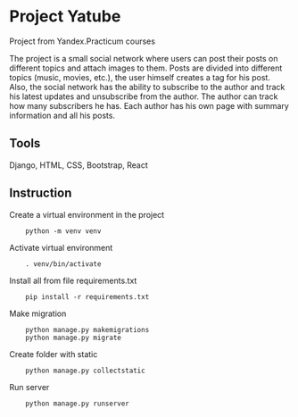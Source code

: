# Project Yatube
Project from Yandex.Practicum courses

The project is a small social network where users can post their posts on different topics and attach images to them. Posts are divided into different topics (music, movies, etc.), the user himself creates a tag for his post. Also, the social network has the ability to subscribe to the author and track his latest updates and unsubscribe from the author. The author can track how many subscribers he has. Each author has his own page with summary information and all his posts.

## Tools
Django, HTML, CSS, Bootstrap, React

## Instruction
Create a virtual environment in the project

```
    python -m venv venv
```
Activate virtual environment

```
    . venv/bin/activate
```
Install all from file requirements.txt
```
    pip install -r requirements.txt
```
Make migration
```
    python manage.py makemigrations
    python manage.py migrate
```
Create folder with static
```
    python manage.py collectstatic
```
Run server
```
    python manage.py runserver
```